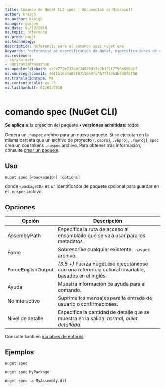 ```yaml
---
title: Comando de NuGet CLI spec | Documentos de Microsoft
author: kraigb
ms.author: kraigb
manager: ghogen
ms.date: 01/18/2018
ms.topic: reference
ms.prod: nuget
ms.technology: 
description: Referencia para el comando spec nuget.exe
keywords: "referencia de especificación de NuGet, especificaciones de comando"
ms.reviewer:
- karann-msft
- unniravindranathan
ms.openlocfilehash: cc7e772e737a0f74929d13e2b126f7796b6d0dc7
ms.sourcegitcommit: 4651b16a3a08f6711669fc4577f5d63b600f8f58
ms.translationtype: MT
ms.contentlocale: es-ES
ms.lasthandoff: 02/02/2018
---
```

# <a name="spec-command-nuget-cli"></a>comando spec (NuGet CLI)

**Se aplica a:** la creación del paquete &bullet; **versiones admitidas:** todos

Genera un `.nuspec` archivo para un nuevo paquete. Si se ejecutan en la misma carpeta que un archivo de proyecto (`.csproj`, `.vbproj`, `.fsproj`), `spec` crea un con tokens `.nuspec` archivo. Para obtener más información, consulte [crear un paquete](../create-packages/creating-a-package.md).

## <a name="usage"></a>Uso

```cli
nuget spec [<packageID>] [options]
```

donde `<packageID>` es un identificador de paquete opcional para guardar en el `.nuspec` archivo.

## <a name="options"></a>Opciones

| Opción | Descripción |
| --- | --- |
| AssemblyPath | Especifica la ruta de acceso al ensamblado que se va a usar para los metadatos. |
| Force | Sobrescribe cualquier existente `.nuspec` archivo. |
| ForceEnglishOutput | *(3.5 +)*  Fuerza nuget.exe ejecutándose con una referencia cultural invariable, basados en el inglés. |
| Ayuda | Muestra información de ayuda para el comando. |
| No interactivo | Suprime los mensajes para la entrada de usuario o confirmaciones. |
| Nivel de detalle | Especifica la cantidad de detalle que se muestra en la salida: *normal*, *quiet*, *detallada*. |

Consulte también [variables de entorno](cli-ref-environment-variables.md)

## <a name="examples"></a>Ejemplos

```cli
nuget spec

nuget spec MyPackage

nuget spec -a MyAssembly.dll
```
